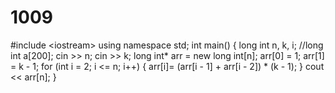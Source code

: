 # 1009
#include &lt;iostream> using namespace std;  int main() {     long int n, k, i;     //long int a[200];     cin >> n;     cin >> k;     long int* arr = new long int[n];     arr[0] = 1;     arr[1] = k - 1;     for (int i = 2; i &lt;= n; i++) {         arr[i]= (arr[i - 1] + arr[i - 2]) * (k - 1);     }     cout &lt;&lt; arr[n];      }

